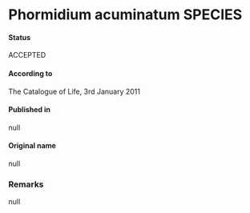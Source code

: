 # Phormidium acuminatum SPECIES

#### Status
ACCEPTED

#### According to
The Catalogue of Life, 3rd January 2011

#### Published in
null

#### Original name
null

### Remarks
null